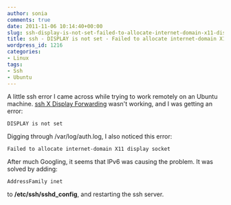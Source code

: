 ```yaml
---
author: sonia
comments: true
date: 2011-11-06 10:14:40+00:00
slug: ssh-display-is-not-set-failed-to-allocate-internet-domain-x11-display-socket
title: ssh - DISPLAY is not set - Failed to allocate internet-domain X11 display socket
wordpress_id: 1216
categories:
- Linux
tags:
- Ssh
- Ubuntu
---
```


A little ssh error I came across while trying to work remotely on an Ubuntu machine. [ssh X Display Forwarding](http://tldp.org/HOWTO/XDMCP-HOWTO/ssh.html) wasn't working, and I was getting an error:

    
    DISPLAY is not set


Digging through /var/log/auth.log, I also noticed this error:

    
    Failed to allocate internet-domain X11 display socket


After much Googling, it seems that IPv6 was causing the problem. It was solved by adding:

    
    AddressFamily inet


to **/etc/ssh/sshd_config**, and restarting the ssh server.
